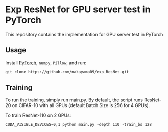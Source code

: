 # Exp ResNet for GPU server test in PyTorch
This repository contains the implementation for GPU server test in PyTorch

## Usage
Install [PyTorch](https://pytorch.org/), `numpy`, `Pillow`, and run:
~~~  
git clone https://github.com/nakayama09/exp_ResNet.git
~~~
## Training
To run the training, simply run main.py. By default, the script runs ResNet-20 on CIFAR-10 with all GPUs (default Batch Size is 256 for 4 GPUs).

To train ResNet-110 on 2 GPUs:
~~~
CUDA_VISIBLE_DEVICES=0,1 python main.py -depth 110 -train_bs 128
~~~
